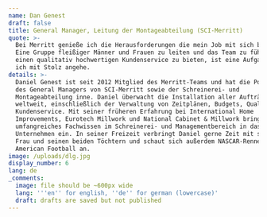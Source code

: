 ```yaml
---
name: Dan Genest
draft: false
title: General Manager, Leitung der Montageabteilung (SCI-Merritt)
quote: >-
  Bei Merritt genieße ich die Herausforderungen die mein Job mit sich bringt.
  Eine Gruppe fleißiger Männer und Frauen zu leiten und das Team zu führen, um
  einen qualitativ hochwertigen Kundenservice zu bieten, ist eine Aufgabe, die
  ich mit Stolz angehe.
details: >-
  Daniel Genest ist seit 2012 Mitglied des Merritt-Teams und hat die Position
  des General Managers von SCI-Merritt sowie der Schreinerei- und
  Montageabteilung inne. Daniel überwacht die Installation aller Aufträge
  weltweit, einschließlich der Verwaltung von Zeitplänen, Budgets, Qualität und
  Kundenservice. Mit seiner früheren Erfahrung bei International Home
  Improvements, Eurotech Millwork und National Cabinet & Millwork bringt Daniel
  umfangreiches Fachwissen im Schreinerei- und Managementbereich in das
  Unternehmen ein. In seiner Freizeit verbringt Daniel gerne Zeit mit seiner
  Frau und seinen beiden Töchtern und schaut sich außerdem NASCAR-Rennen und
  American Football an.
image: /uploads/dlg.jpg
display_number: 6
lang: de
_comments:
  image: file should be ~600px wide
  lang: '''en'' for english, ''de'' for german (lowercase)'
  draft: drafts are saved but not published
---
```

